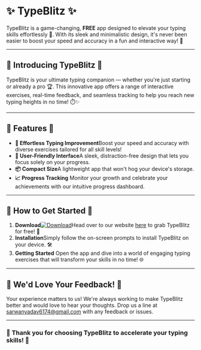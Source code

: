 # ✨ **TypeBlitz** ✨

TypeBlitz is a game-changing, **FREE** app designed to elevate your typing skills effortlessly 🚀. With its sleek and minimalistic design, it's never been easier to boost your speed and accuracy in a fun and interactive way! 🎉

---

## 🌟 **Introducing TypeBlitz** 🌟

TypeBlitz is your ultimate typing companion — whether you're just starting or already a pro 🏆. This innovative app offers a range of interactive exercises, real-time feedback, and seamless tracking to help you reach new typing heights in no time! ⏱️✨

---

## 🚀 **Features** 🚀

- **💨 Effortless Typing Improvement**Boost your speed and accuracy with diverse exercises tailored for all skill levels!
- **🎯 User-Friendly Interface**A sleek, distraction-free design that lets you focus solely on your progress.
- **📦 Compact Size**A lightweight app that won't hog your device's storage.
- **📈 Progress Tracking**
  Monitor your growth and celebrate your achievements with our intuitive progress dashboard.

---

## 📲 **How to Get Started** 📲

1. **Download**[![Download](https://img.shields.io/badge/Download-TypeBlitz-blue)](https://typeblitz.tech/)Head over to our website [here](https://typeblitz.tech/) to grab TypeBlitz for free! 🎉
2. **Installation**Simply follow the on-screen prompts to install TypeBlitz on your device. 🛠️
3. **Getting Started**
   Open the app and dive into a world of engaging typing exercises that will transform your skills in no time! 🌐

---

## 📨 **We'd Love Your Feedback!** 📨

Your experience matters to us! We're always working to make TypeBlitz better and would love to hear your thoughts. Drop us a line at [sarwanyadav6174@gmail.com](mailto:sarwanyadav6174@gmail.com) with any feedback or issues.

---

### 🌟 **Thank you for choosing TypeBlitz to accelerate your typing skills!** 🌟
